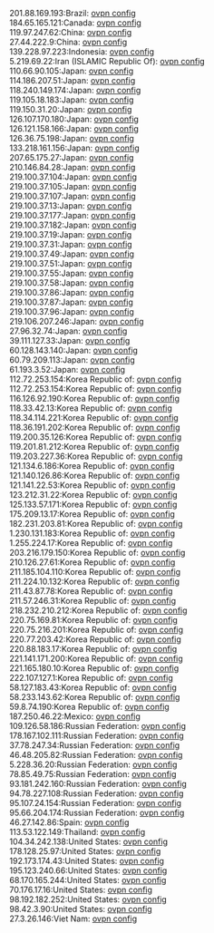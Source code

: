 201.88.169.193:Brazil: [ovpn config](vpn/201_88_169_193.ovpn)  
184.65.165.121:Canada: [ovpn config](vpn/184_65_165_121.ovpn)  
119.97.247.62:China: [ovpn config](vpn/119_97_247_62.ovpn)  
27.44.222.9:China: [ovpn config](vpn/27_44_222_9.ovpn)  
139.228.97.223:Indonesia: [ovpn config](vpn/139_228_97_223.ovpn)  
5.219.69.22:Iran (ISLAMIC Republic Of): [ovpn config](vpn/5_219_69_22.ovpn)  
110.66.90.105:Japan: [ovpn config](vpn/110_66_90_105.ovpn)  
114.186.207.51:Japan: [ovpn config](vpn/114_186_207_51.ovpn)  
118.240.149.174:Japan: [ovpn config](vpn/118_240_149_174.ovpn)  
119.105.18.183:Japan: [ovpn config](vpn/119_105_18_183.ovpn)  
119.150.31.20:Japan: [ovpn config](vpn/119_150_31_20.ovpn)  
126.107.170.180:Japan: [ovpn config](vpn/126_107_170_180.ovpn)  
126.121.158.166:Japan: [ovpn config](vpn/126_121_158_166.ovpn)  
126.36.75.198:Japan: [ovpn config](vpn/126_36_75_198.ovpn)  
133.218.161.156:Japan: [ovpn config](vpn/133_218_161_156.ovpn)  
207.65.175.27:Japan: [ovpn config](vpn/207_65_175_27.ovpn)  
210.146.84.28:Japan: [ovpn config](vpn/210_146_84_28.ovpn)  
219.100.37.104:Japan: [ovpn config](vpn/219_100_37_104.ovpn)  
219.100.37.105:Japan: [ovpn config](vpn/219_100_37_105.ovpn)  
219.100.37.107:Japan: [ovpn config](vpn/219_100_37_107.ovpn)  
219.100.37.13:Japan: [ovpn config](vpn/219_100_37_13.ovpn)  
219.100.37.177:Japan: [ovpn config](vpn/219_100_37_177.ovpn)  
219.100.37.182:Japan: [ovpn config](vpn/219_100_37_182.ovpn)  
219.100.37.19:Japan: [ovpn config](vpn/219_100_37_19.ovpn)  
219.100.37.31:Japan: [ovpn config](vpn/219_100_37_31.ovpn)  
219.100.37.49:Japan: [ovpn config](vpn/219_100_37_49.ovpn)  
219.100.37.51:Japan: [ovpn config](vpn/219_100_37_51.ovpn)  
219.100.37.55:Japan: [ovpn config](vpn/219_100_37_55.ovpn)  
219.100.37.58:Japan: [ovpn config](vpn/219_100_37_58.ovpn)  
219.100.37.86:Japan: [ovpn config](vpn/219_100_37_86.ovpn)  
219.100.37.87:Japan: [ovpn config](vpn/219_100_37_87.ovpn)  
219.100.37.96:Japan: [ovpn config](vpn/219_100_37_96.ovpn)  
219.106.207.246:Japan: [ovpn config](vpn/219_106_207_246.ovpn)  
27.96.32.74:Japan: [ovpn config](vpn/27_96_32_74.ovpn)  
39.111.127.33:Japan: [ovpn config](vpn/39_111_127_33.ovpn)  
60.128.143.140:Japan: [ovpn config](vpn/60_128_143_140.ovpn)  
60.79.209.113:Japan: [ovpn config](vpn/60_79_209_113.ovpn)  
61.193.3.52:Japan: [ovpn config](vpn/61_193_3_52.ovpn)  
112.72.253.154:Korea Republic of: [ovpn config](vpn/112_72_253_154.ovpn)  
112.72.253.154:Korea Republic of: [ovpn config](vpn/112_72_253_154.ovpn)  
116.126.92.190:Korea Republic of: [ovpn config](vpn/116_126_92_190.ovpn)  
118.33.42.13:Korea Republic of: [ovpn config](vpn/118_33_42_13.ovpn)  
118.34.114.221:Korea Republic of: [ovpn config](vpn/118_34_114_221.ovpn)  
118.36.191.202:Korea Republic of: [ovpn config](vpn/118_36_191_202.ovpn)  
119.200.35.126:Korea Republic of: [ovpn config](vpn/119_200_35_126.ovpn)  
119.201.81.212:Korea Republic of: [ovpn config](vpn/119_201_81_212.ovpn)  
119.203.227.36:Korea Republic of: [ovpn config](vpn/119_203_227_36.ovpn)  
121.134.6.186:Korea Republic of: [ovpn config](vpn/121_134_6_186.ovpn)  
121.140.126.86:Korea Republic of: [ovpn config](vpn/121_140_126_86.ovpn)  
121.141.22.53:Korea Republic of: [ovpn config](vpn/121_141_22_53.ovpn)  
123.212.31.22:Korea Republic of: [ovpn config](vpn/123_212_31_22.ovpn)  
125.133.57.171:Korea Republic of: [ovpn config](vpn/125_133_57_171.ovpn)  
175.209.13.17:Korea Republic of: [ovpn config](vpn/175_209_13_17.ovpn)  
182.231.203.81:Korea Republic of: [ovpn config](vpn/182_231_203_81.ovpn)  
1.230.131.183:Korea Republic of: [ovpn config](vpn/1_230_131_183.ovpn)  
1.255.224.17:Korea Republic of: [ovpn config](vpn/1_255_224_17.ovpn)  
203.216.179.150:Korea Republic of: [ovpn config](vpn/203_216_179_150.ovpn)  
210.126.27.61:Korea Republic of: [ovpn config](vpn/210_126_27_61.ovpn)  
211.185.104.110:Korea Republic of: [ovpn config](vpn/211_185_104_110.ovpn)  
211.224.10.132:Korea Republic of: [ovpn config](vpn/211_224_10_132.ovpn)  
211.43.87.78:Korea Republic of: [ovpn config](vpn/211_43_87_78.ovpn)  
211.57.246.31:Korea Republic of: [ovpn config](vpn/211_57_246_31.ovpn)  
218.232.210.212:Korea Republic of: [ovpn config](vpn/218_232_210_212.ovpn)  
220.75.169.81:Korea Republic of: [ovpn config](vpn/220_75_169_81.ovpn)  
220.75.216.201:Korea Republic of: [ovpn config](vpn/220_75_216_201.ovpn)  
220.77.203.42:Korea Republic of: [ovpn config](vpn/220_77_203_42.ovpn)  
220.88.183.17:Korea Republic of: [ovpn config](vpn/220_88_183_17.ovpn)  
221.141.171.200:Korea Republic of: [ovpn config](vpn/221_141_171_200.ovpn)  
221.165.180.10:Korea Republic of: [ovpn config](vpn/221_165_180_10.ovpn)  
222.107.127.1:Korea Republic of: [ovpn config](vpn/222_107_127_1.ovpn)  
58.127.183.43:Korea Republic of: [ovpn config](vpn/58_127_183_43.ovpn)  
58.233.143.62:Korea Republic of: [ovpn config](vpn/58_233_143_62.ovpn)  
59.8.74.190:Korea Republic of: [ovpn config](vpn/59_8_74_190.ovpn)  
187.250.46.22:Mexico: [ovpn config](vpn/187_250_46_22.ovpn)  
109.126.58.186:Russian Federation: [ovpn config](vpn/109_126_58_186.ovpn)  
178.167.102.111:Russian Federation: [ovpn config](vpn/178_167_102_111.ovpn)  
37.78.247.34:Russian Federation: [ovpn config](vpn/37_78_247_34.ovpn)  
46.48.205.82:Russian Federation: [ovpn config](vpn/46_48_205_82.ovpn)  
5.228.36.20:Russian Federation: [ovpn config](vpn/5_228_36_20.ovpn)  
78.85.49.75:Russian Federation: [ovpn config](vpn/78_85_49_75.ovpn)  
93.181.242.160:Russian Federation: [ovpn config](vpn/93_181_242_160.ovpn)  
94.78.227.108:Russian Federation: [ovpn config](vpn/94_78_227_108.ovpn)  
95.107.24.154:Russian Federation: [ovpn config](vpn/95_107_24_154.ovpn)  
95.66.204.174:Russian Federation: [ovpn config](vpn/95_66_204_174.ovpn)  
46.27.142.86:Spain: [ovpn config](vpn/46_27_142_86.ovpn)  
113.53.122.149:Thailand: [ovpn config](vpn/113_53_122_149.ovpn)  
104.34.242.138:United States: [ovpn config](vpn/104_34_242_138.ovpn)  
178.128.25.97:United States: [ovpn config](vpn/178_128_25_97.ovpn)  
192.173.174.43:United States: [ovpn config](vpn/192_173_174_43.ovpn)  
195.123.240.66:United States: [ovpn config](vpn/195_123_240_66.ovpn)  
68.170.165.244:United States: [ovpn config](vpn/68_170_165_244.ovpn)  
70.176.17.16:United States: [ovpn config](vpn/70_176_17_16.ovpn)  
98.192.182.252:United States: [ovpn config](vpn/98_192_182_252.ovpn)  
98.42.3.90:United States: [ovpn config](vpn/98_42_3_90.ovpn)  
27.3.26.146:Viet Nam: [ovpn config](vpn/27_3_26_146.ovpn)  
